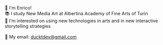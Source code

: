 👋 I'm Enrico!<br>
📚 I study New Media Art at Albertina Academy of Fine Arts of Turin<br>
🎨 I'm interested on using new technologies in arts and in new interactive storytelling strategies<br>
<br>
📮 My email: ducktdev@gmail.com

<!---
duckt14/duckt14 is a ✨ special ✨ repository because its `README.md` (this file) appears on your GitHub profile.
You can click the Preview link to take a look at your changes.
--->
